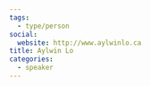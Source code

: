 ```yaml
---
tags:
  - type/person
social:
  website: http://www.aylwinlo.ca
title: Aylwin Lo
categories:
  - speaker
---
```


